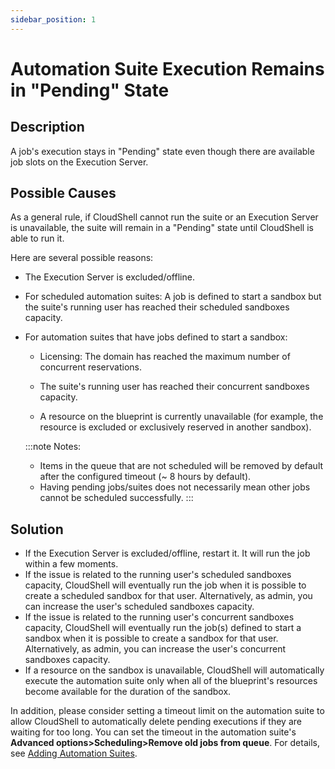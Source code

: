```yaml
---
sidebar_position: 1
---
```


# Automation Suite Execution Remains in "Pending" State

## Description

A job's execution stays in "Pending" state even though there are available job slots on the Execution Server.

## Possible Causes

As a general rule, if CloudShell cannot run the suite or an Execution Server is unavailable, the suite will remain in a "Pending" state until CloudShell is able to run it.

Here are several possible reasons:

- The Execution Server is excluded/offline.
- For scheduled automation suites: A job is defined to start a sandbox but the suite's running user has reached their scheduled sandboxes capacity.
- For automation suites that have jobs defined to start a sandbox:
    
    - Licensing: The domain has reached the maximum number of concurrent reservations.
    - The suite's running user has reached their concurrent sandboxes capacity.
    
    - A resource on the blueprint is currently unavailable (for example, the resource is excluded or exclusively reserved in another sandbox).
    
    :::note Notes:
    - Items in the queue that are not scheduled will be removed by default after the configured timeout (~ 8 hours by default).
    - Having pending jobs/suites does not necessarily mean other jobs cannot be scheduled successfully.
    :::
    

## Solution

- If the Execution Server is excluded/offline, restart it. It will run the job within a few moments.
- If the issue is related to the running user's scheduled sandboxes capacity, CloudShell will eventually run the job when it is possible to create a scheduled sandbox for that user. Alternatively, as admin, you can increase the user's scheduled sandboxes capacity.
- If the issue is related to the running user's concurrent sandboxes capacity, CloudShell will eventually run the job(s) defined to start a sandbox when it is possible to create a sandbox for that user. Alternatively, as admin, you can increase the user's concurrent sandboxes capacity.
- If a resource on the sandbox is unavailable, CloudShell will automatically execute the automation suite only when all of the blueprint's resources become available for the duration of the sandbox.

In addition, please consider setting a timeout limit on the automation suite to allow CloudShell to automatically delete pending executions if they are waiting for too long. You can set the timeout in the automation suite's **Advanced options>Scheduling>Remove old jobs from queue**. For details, see [Adding Automation Suites](https://help.quali.com/Online%20Help/0.0/Portal/Content/CSP/JOB-SCHDL/New-Autmt-Suite.htm).
